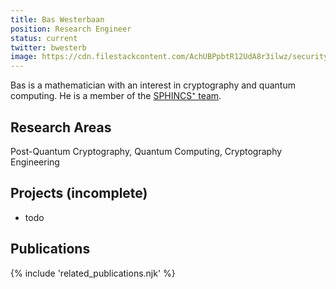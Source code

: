 ```yaml
---
title: Bas Westerbaan
position: Research Engineer
status: current
twitter: bwesterb
image: https://cdn.filestackcontent.com/AchUBPpbtR12UdA8r3ilwz/security=policy:eyJleHBpcnkiOjIyNTk3NDA1NzAsImNhbGwiOlsicmVhZCIsImNvbnZlcnQiXSwiaGFuZGxlIjoiamZDSmNnWUFTbUttM1BpdXpCb1EifQ==,signature:bf9aa3b5ef0cad8363c141e9c3391e9a37d9b66211d5632d561a07af6783d265/cache=expiry:max/resize=w:600,h:600,fit:crop,align:faces/rotate=d:exif/jfCJcgYASmKm3PiuzBoQ
---
```

Bas is a mathematician with an interest in cryptography and quantum computing. He is a member of the [SPHINCS⁺ team](https://sphincs.org/).

## Research Areas 
Post-Quantum Cryptography, Quantum Computing, Cryptography Engineering

## Projects (incomplete)
* todo

## Publications
{% include 'related_publications.njk' %}

